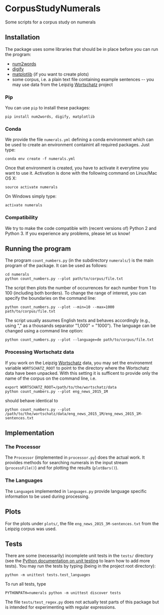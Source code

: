 # CorpusStudyNumerals
Some scripts for a corpus study on numerals


## Installation

The package uses some libraries that should be in place before you can
run the program:
* [num2words](https://pypi.python.org/pypi/num2words)
* [digify](https://pypi.python.org/pypi/Digify)
* [matplotlib](https://matplotlib.org/)  (if you want to create plots)
* some corpus, i.e. a plain text file containing example sentences --
  you may use data from the Leipzig
  [Wortschatz](http://wortschatz.uni-leipzig.de)
  project

### Pip

You can use `pip` to install these packages:
```shell
pip install num2words, digify, matplotlib
```

### Conda

We provide the file `numerals.yml` defining a conda environment which
can be used to create an environment containint all required packages.
Just type:
```shell
conda env create -f numerals.yml
```
Once that environment is created, you have to activate it everytime
you want to use it.
Activation is done with the following command on Linux/Mac OS X:
```shell
source activate numerals
```
On Windows simply type:
```shell
activate numerals
```

### Compatibility

We try to make the code compatible with (recent versions of) Python 2
and Python 3. If you experience any problems, please let us know!



## Running the program

The program `count_numbers.py` (in the subdirectory `numerals/`) is the
main program of the package.  It can be used as follows:

```shell
cd numerals
python count_numbers.py --plot path/to/corpus/file.txt
```

The script then plots the number of occurrences for each number from
1 to 100 (including both borders). To change the range of interest,
you can specify the boundaries on the command line:

```shell
python count_numbers.py --plot --min=10 --max=1000 path/to/corpus/file.txt
```

The script usually assumes English texts and behaves accordingly
(e.g., using "," as a thousands separator "1,000" = "1000"). The
language can be changed using a command line option:

```shell
python count_numbers.py --plot --language=de path/to/corpus/file.txt
```

### Processing Wortschatz data

If you work on the Leipzig
[Wortschatz](http://wortschatz.uni-leipzig.de) data, you may set the
environemnt variable `WORTSCHATZ_ROOT` to point to the directory where
the Wortschatz data have been unpacked. With this setting it is
sufficent to provide only the name of the corpus on the command line,
i.e.

```shell
export WORTSCHATZ_ROOT=/path/to/the/wortschatz/data
python count_numbers.py --plot eng_news_2015_1M
```

should behave identical to

```shell
python count_numbers.py --plot /path/to/the/wortschatz/data/eng_news_2015_1M/eng_news_2015_1M-sentences.txt
```


## Implementation

### The Processor

The `Processor` (implemented in `processor.py`) does the actual
work. It provides methods for searching numerals in the input stream
(`processFile()`) and for plotting the results (`plotBars()`).


### The Languages

The `Language`s implemented in `languages.py` provide language
specific information to be used during processing.


## Plots

For the plots under `plots/`, the file `eng_news_2015_3M-sentences.txt`
from the Leipzig corpus was used.


## Tests

There are some (necessarily) incomplete unit tests in the `tests/`
directory (see the [Python documentation on unit
testing](https://docs.python.org/3/library/unittest.html) to learn how
to add more tests).  You may run the tests by typing (being in the
project root directory):

```shell
python -m unittest tests.test_languages
```
To run all tests, type
```shell
PYTHONPATH=numerals python -m unittest discover tests
```

The file `tests/test_regex.py` does not actually test parts of this
package but is intended for experimenting with regular expressions.

